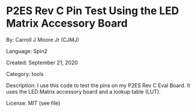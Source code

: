 # P2ES Rev C Pin Test Using the LED Matrix Accessory Board 

By: Carroll J Moore Jr (CJMJ)

Language: Spin2

Created: September 21, 2020

Category: tools

Description:
I use this code to test the pins on my P2ES Rev C Eval Board.  It uses the LED Matrix accessory board and a lookup table (LUT).

License: MIT (see file)

